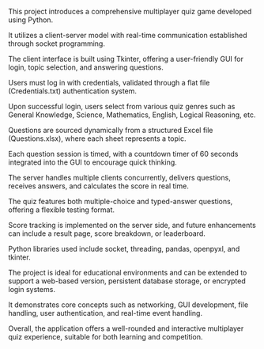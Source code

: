 This project introduces a comprehensive multiplayer quiz game developed using Python.

It utilizes a client-server model with real-time communication established through socket programming.

The client interface is built using Tkinter, offering a user-friendly GUI for login, topic selection, and answering questions.

Users must log in with credentials, validated through a flat file (Credentials.txt) authentication system.

Upon successful login, users select from various quiz genres such as General Knowledge, Science, Mathematics, English, Logical Reasoning, etc.

Questions are sourced dynamically from a structured Excel file (Questions.xlsx), where each sheet represents a topic.

Each question session is timed, with a countdown timer of 60 seconds integrated into the GUI to encourage quick thinking.

The server handles multiple clients concurrently, delivers questions, receives answers, and calculates the score in real time.

The quiz features both multiple-choice and typed-answer questions, offering a flexible testing format.

Score tracking is implemented on the server side, and future enhancements can include a result page, score breakdown, or leaderboard.

Python libraries used include socket, threading, pandas, openpyxl, and tkinter.

The project is ideal for educational environments and can be extended to support a web-based version, persistent database storage, or encrypted login systems.

It demonstrates core concepts such as networking, GUI development, file handling, user authentication, and real-time event handling.

Overall, the application offers a well-rounded and interactive multiplayer quiz experience, suitable for both learning and competition.
